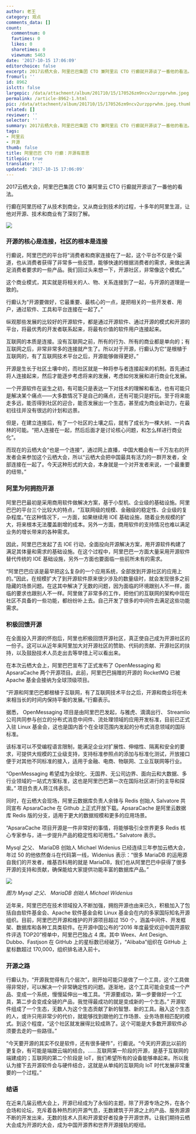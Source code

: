 ```yaml
---
author: 老王
category: 观点
comments_data: []
count:
  commentnum: 0
  favtimes: 0
  likes: 0
  sharetimes: 0
  viewnum: 5463
date: '2017-10-15 17:06:09'
editorchoice: false
excerpt: 2017云栖大会，阿里巴巴集团 CTO 兼阿里云 CTO 行癫就开源谈了一番他的看法。
fromurl: ''
id: 8962
islctt: false
largepic: /data/attachment/album/201710/15/170526zm9ncv2urzpprwhm.jpeg
permalink: /article-8962-1.html
pic: /data/attachment/album/201710/15/170526zm9ncv2urzpprwhm.jpeg.thumb.jpg
related: []
reviewer: ''
selector: ''
summary: 2017云栖大会，阿里巴巴集团 CTO 兼阿里云 CTO 行癫就开源谈了一番他的看法。
tags:
- 阿里云
- 开源
thumb: false
title: 阿里巴巴 CTO 行癫：开源有意思
titlepic: true
translator: ''
updated: '2017-10-15 17:06:09'
---
```


2017云栖大会，阿里巴巴集团 CTO 兼阿里云 CTO 行癫就开源谈了一番他的看法。


行癫在阿里历经了从技术到商业，又从商业到技术的过程，十多年的阿里生涯，让他对开源、技术和商业有了深刻了解。


![](/data/attachment/album/201710/15/170526zm9ncv2urzpprwhm.jpeg)


### 开源的核心是连接，社区的根本是连接


行癫说，阿里巴巴的平台将“消费者和商家连接在了一起，这个平台不仅是个渠道，也从消费者获得了非常多一些反馈，能够快速的根据消费者的需求，来做出满足消费者要求的一些产品。我们回过头来想一下，开源社区，非常像这个模式。”


这个商业模式，其实就是将相关的人、物、关系连接到了一起，与开源的道理是一致的。


行癫认为“开源要做好，它最重要、最核心的一点，是把相关的一些开发者、用户，通过软件、工具和平台连接在一起了。”


纵观那些发展的比较好的开源软件，都是通过开源软件、通过开源的模式和开源的平台，将最优秀的开发者联系起来，将最有价值的软件用户连接起来。


互联网的本质是连接。没有互联网之前，所有的行为、所有的商业都是单向的；有互联网之后，非常非常多的连接就产生了。所以对于开源，行癫认为它“是根植于互联网的，有了互联网技术平台之后，开源能够做得更好。”


开源是生长于社区土壤中的，而社区就是一种将参与者连接起来的机制。首先通过将人连接起来，然后才能逐步考虑将来的发展，考虑如何发展和进行商业化发展。


一个开源软件在诞生之初，有可能只是表达一下对技术的理解和看法，也有可能只是解决某个痛点——大多数情况下是自己的痛点，还有可能只是好玩。至于将来能走多远，能否得到社区的迎合，能否发展出一个生态，甚至成为商业新动力，在最初往往并没有很远的计划和远景。


但是，在建立连接后，有了一个社区的土壤之后，就有了成长为一棵大树、一片森林的可能。“把人连接在一起，然后后面才是讨论核心问题，和怎么样进行商业化”。


而现在的云栖大会“也是一个连接”，通过网上直播，中国大概会有一千万左右的开发者会来参加这个云栖大会，所以“云栖大会把中国最具有活力的一群开发者，全部连接在一起了。今天这种形式的大会，本身就是一个对开发者来说，一个最重要的纽带。”


### 阿里为何拥抱开源


阿里巴巴最初是采用商用软件做解决方案，基于小型机、企业级的基础设施。阿里巴巴的平台三个比较大的特点，“互联网级的规模、金融级的稳定性、企业级的复杂程度。”在这种情况下，一方面，如果继续用 IOE 基础设施，随着业务规模的扩大，将来根本无法覆盖剧增的成本。另外一方面，商用软件的支持情况也难以满足业务的增长带来的各种需求。


因此，阿里巴巴发起了去 IOE 行动，全面投向开源解决方案，用开源软件构建了满足其体量和需求的基础设施。在这个过程中，阿里巴巴一方面大量采用开源软件替代传统的 IOE 基础设施，另外一方面也要面临一些前所未有的需求。


“阿里巴巴应该是最早把这么复杂的一个应用系统，全部放到开源社区的应用上的。”因此，在规模扩大了到开源软件原来很少涉及的数量级时，就会发现很多之前隐藏的场景问题。在这其中解决了无数的问题，因为面临的环境跟别人不一样，面临的要求也跟别人不一样。阿里做了非常多的工作，把他们的互联网的架构中现在社区不具备的一些功能，都纷纷补上去。自己开发了很多的中间件去满足这些功能需求。


### 积极回馈开源


在全面投入开源的怀抱后，阿里也积极回馈开源社区，真正使自己成为开源社区的一份子。这可以从近年来阿里加大对开源社区的赞助、代码的贡献、开源社区的扶持，以及鼓励技术人员走出去等举措上可以看出来。


在本次云栖大会上，阿里巴巴宣布了正式发布了 OpenMessaging 和 ApsaraCache 两个开源项目。此前，阿里巴巴捐赠的开源的 RocketMQ 已被 Apache 基金会接纳为全球顶级项目。


“开源和阿里巴巴都根植于互联网，有了互联网技术平台之后，开源和商业将在未来相当长的时间内保持平衡的发展。”行癫表示。


据悉， OpenMessaging 项目是由阿里巴巴发起，与雅虎、滴滴出行、 Streamlio 公司共同参与创立的分布式消息中间件、流处理领域的应用开发标准，目前已正式入驻 Linux 基金会，这也是国内首个在全球范围内发起的分布式消息领域的国际标准。


该标准可以不受编程语言限制，能满足企业对扩展性、伸缩性、隔离和安全的要求，可提供大规模的工业级支持，支持标准参照点的添加与标准化测试，开放接口便于对其他不同标准的接入，适用于金融、电商、物联网、工业互联网等行业。


“OpenMessaging 希望成为全球化、无国界、无公司边界、面向云和大数据、多行业领域的一站式方案标准，这也是阿里巴巴第一次在国际社区进行的主导和探索。” 项目负责人蒋江伟表示。


同时，在云栖大会现场，阿里云数据库负责人余锋与 Redis 创始人 Salvatore 共同宣布 ApsaraCache 在 Github 上正式开放下载。ApsaraCache 是阿里云数据库 Redis 版的分支，适用于更大的数据规模和更多的应用场景。


“ApsaraCache 项目开源是一件非常好的事情，将能够吸引全世界更多 Redis 核心专家参与，进一步提升产品的稳定性和可用性。” Salvatore 表示。


Mysql 之父、 MariaDB 创始人 Michael Widenius 已经连续三年参加云栖大会，年过 50 的他依然奋斗在代码第一线，Widenius 表示：“很多 MariaDB 的运用源自我们的开发者，维基百科用的就是 MariaDB，我们也从阿里巴巴中获得了很多开源的支持和贡献，确保能给大家提供功能丰富的数据库产品。”


![](/data/attachment/album/201710/15/170545maq8vzyw2yrv272w.jpeg)


*图为 Mysql 之父、 MariaDB 创始人 Michael Widenius* 


近年来，阿里巴巴在技术领域投入不断加强，拥抱开源也由来已久，积极加入了包括自由软件基金会、Apache 软件基金会和 Linux 基金会在内的多家国际知名开源组织。目前，阿里巴巴开源和维护的开源项目超过 150 个，涵盖中间件、开发框架、数据库和各种工具类软件。在开源中国公布的“2016 年度最受欢迎中国开源软件评选 TOP20”榜单中，阿里巴巴独占 4 席。其中 Weex、Ant Design、Dubbo、Fastjson 在 GitHub 上的星标数已经破万，“Alibaba”组织在 GitHub 上星标数超过 170,000，组织排名进入前十。


### 开源之路


行癫认为，“开源我觉得有几个层次”，刚开始可能只是做了一个工具，这个工具做得非常好，可以解决一个非常确定性的问题。逐渐地，这个工具可能会变成一个产品、变成一个系统，慢慢延伸出一堆工具。“开源要成功，第一步要做好一个工具，第二步会变成全链的产品，我觉得最成功的就是变成新的一个生态。” 开源软件组成了一个生态，无数人为这个生态贡献了新的智慧、新的工具。融入这个生态的人，或许只用非常少的代价，就能够找到跟他的工作场景、业务场景相匹配的模式。到这个程度，“这个社区就发展得比较成熟了。这个可能是大多数开源软件必须要去走的一些路径。”


“今天要开源的其实不仅是软件，还有很多硬件”，行癫说。“今天的开源比以前的更复杂，有可能是端跟云端的结合。……互联网第一阶段的开源，是基于互联网的端建成的；互联网的第二个阶段是 IoT，我们希望所有的设备能够串起来。所以我认为接下去开源软件会与硬件结合，这就是从单纯的互联网向 IoT 时代发展非常重要的一个过程。”


### 结语


在近来几届云栖大会上，开源已经成为了永恒的主题，除了开源专场之外，在各个会场和论坛，充斥着各种热烈的开源气息，无数建筑于开源之上的产品、服务源源不断的开发出来，无数的技术人员和开源爱好者投身于开源世界。让我们期待云栖大会成为开源的大会，成为中国开源界和世界开源接轨的枢纽。